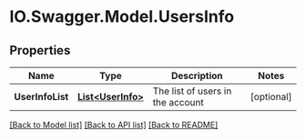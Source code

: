 # IO.Swagger.Model.UsersInfo
## Properties

Name | Type | Description | Notes
------------ | ------------- | ------------- | -------------
**UserInfoList** | [**List&lt;UserInfo&gt;**](UserInfo.md) | The list of users in the account | [optional] 

[[Back to Model list]](../README.md#documentation-for-models) [[Back to API list]](../README.md#documentation-for-api-endpoints) [[Back to README]](../README.md)

